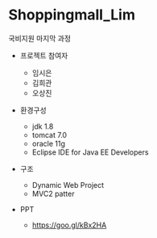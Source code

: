# Shoppingmall_Lim

국비지원 마지막 과정

* 프로젝트 참여자
  - 임시은
  - 김희관
  - 오상진

* 환경구성
  - jdk 1.8
  - tomcat 7.0
  - oracle 11g
  - Eclipse IDE for Java EE Developers
  
* 구조
  - Dynamic Web Project
  - MVC2 patter
  
* PPT
  - https://goo.gl/kBx2HA
